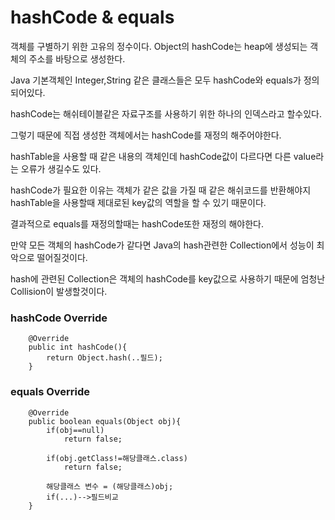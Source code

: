 # hashCode & equals
객체를 구별하기 위한 고유의 정수이다.
Object의 hashCode는 heap에 생성되는 객체의 주소를 바탕으로 생성한다.

Java 기본객체인 Integer,String 같은 클래스들은 모두 hashCode와 equals가 정의되어있다.

hashCode는 해쉬테이블같은 자료구조를 사용하기 위한 하나의 인덱스라고 할수있다.

그렇기 때문에 직접 생성한 객체에서는 hashCode를 재정의 해주어야한다.

hashTable을 사용할 때 같은 내용의 객체인데 hashCode값이 다르다면 다른 value라는 오류가 생길수도 있다.
 
hashCode가 필요한 이유는 객체가 같은 값을 가질 때 같은 해쉬코드를 반환해야지
hashTable을 사용할때 제대로된 key값의 역할을 할 수 있기 때문이다.

결과적으로 equals를 재정의할때는 hashCode또한 재정의 해야한다.

만약 모든 객체의 hashCode가 같다면 
Java의 hash관련한 Collection에서 성능이 최악으로 떨어질것이다.

hash에 관련된 Collection은 객체의 hashCode를 key값으로 사용하기 때문에 엄청난 Collision이 발생할것이다.

### hashCode Override
```
    @Override
    public int hashCode(){
        return Object.hash(..필드);
    }
```

### equals Override
```
    @Override
    public boolean equals(Object obj){
        if(obj==null)
            return false;
            
        if(obj.getClass!=해당클래스.class)
            return false;
        
        해당클래스 변수 = (해당클래스)obj;
        if(...)-->필드비교
    }
```